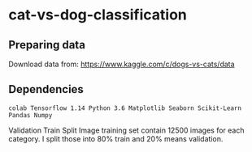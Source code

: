 # cat-vs-dog-classification

## Preparing data
Download data from: https://www.kaggle.com/c/dogs-vs-cats/data

## Dependencies
  `colab
  Tensorflow 1.14
  Python 3.6
  Matplotlib
  Seaborn
  Scikit-Learn
  Pandas
  Numpy`

  Validation Train Split
Image training set contain 12500 images for each category. I split those into 80% train and 20% means validation.
